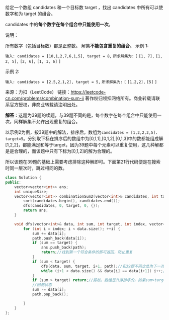 给定一个数组 candidates 和一个目标数 target ，找出 candidates 中所有可以使数字和为 target 的组合。

candidates 中的**每个数字在每个组合中只能使用一次**。

说明：

所有数字（包括目标数）都是正整数。
解集**不能包含重复的组合**。 
示例 1:

`输入: candidates = [10,1,2,7,6,1,5], target = 8,`
`所求解集为:`
`[`
  `[1, 7],`
  `[1, 2, 5],`
  `[2, 6],`
  `[1, 1, 6]`
`]`

示例 2:

`输入: candidates = [2,5,2,1,2], target = 5,`
`所求解集为:`
`[`
  `[1,2,2],`
  `[5]`
`]`

来源：力扣（LeetCode）
链接：https://leetcode-cn.com/problems/combination-sum-ii
著作权归领扣网络所有。商业转载请联系官方授权，非商业转载请注明出处。



**解答**：这题为39题的续题，与39题不同的是，每个数字在每个组合中只能使用一次，同样解集不允许出现重复的组合。

以示例2为例，按39题中的解法，排序后，数组为`candidates = [1,2,2,2,5]，target=5`。分别取下标在排序后的数组中为[0,1,1],[0,1,2],[0,1,3]中的数都能组成解[1,2,2]，都能满足和等于target，因为39题中每个元素可以重复使用，这几种解都是是合理的，而该题中只有下标为[0,1,2]的解为合理的。

所以该题在39题的基础上需要考虑排除这种解即可。下面第21行代码便是在搜索时同一层次时，跳过相同的数。

```c++
class Solution {
public:
    vector<vector<int>> ans;
    int uniqueSize;
    vector<vector<int>> combinationSum2(vector<int>& candidates, int target) {
        sort(candidates.begin(), candidates.end());
        dfs(candidates, 0, target, 0, {});
        return ans;
    }

    void dfs(vector<int>& data, int sum, int target, int index, vector<int> path) {
        for (int i = index; i < data.size(); ++i) {
            sum += data[i];
            path.push_back(data[i]);
            if (sum == target) {
                ans.push_back(path);
                return;//找到第一个符合条件的即可返回，防止重复
            }
            if (sum < target) {
                dfs(data, sum, target, i+1, path);//和39题不同之处为下一次迭代从i+1开始
                while (i+1 < data.size() && data[i] == data[i+1]) i++;//搜索树中，同一层跳过相同的数，防止出现重复
            }
            if (sum > target) return;//剪枝，数组是升序排序的，如果sum>target，那么之后的数一定不符合
            //回溯状态
            sum -= data[i];
            path.pop_back();

        }
    }
};
```

